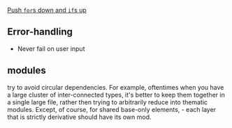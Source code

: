 [Push `for`s down and `if`s up](<https://matklad.github.io/2023/11/15/push-ifs-up-and-fors-down.html>)

## Error-handling
- Never fail on user input

## modules
try to avoid circular dependencies. For example, oftentimes when you have a large cluster of inter-connected types, it's better to keep them together in a single large file, rather then trying to arbitrarily reduce into thematic modules. Except, of course, for shared base-only elements, - each layer that is strictly derivative should have its own mod.
